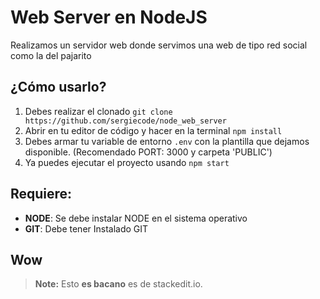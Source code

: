# Web Server en NodeJS
Realizamos un servidor web donde servimos una web de tipo red social como la del pajarito

## ¿Cómo usarlo?
1.  Debes realizar el clonado  `git clone https://github.com/sergiecode/node_web_server`
2.  Abrir en tu editor de código y hacer en la terminal  `npm install`
3.  Debes armar tu variable de entorno  `.env`  con la plantilla que dejamos disponible. (Recomendado PORT: 3000 y carpeta 'PUBLIC')
4.  Ya puedes ejecutar el proyecto usando  `npm start`

## Requiere:
-   **NODE**: Se debe instalar NODE en el sistema operativo
-   **GIT**: Debe tener Instalado GIT


## Wow

> **Note:** Esto **es bacano** es de stackedit.io.

